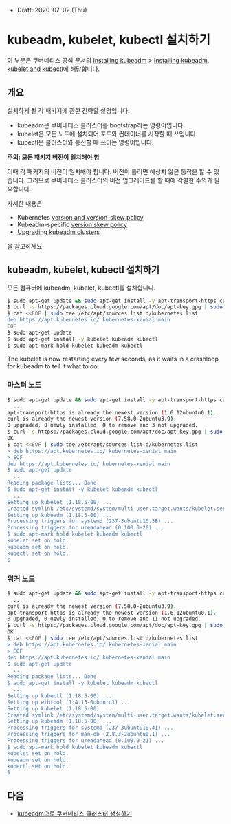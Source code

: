* Draft: 2020-07-02 (Thu)

# kubeadm, kubelet, kubectl 설치하기

이 부분은 쿠버네티스 공식 문서의 [Installing kubeadm](https://kubernetes.io/docs/setup/production-environment/tools/kubeadm/install-kubeadm/) > [Installing kubeadm, kubelet and kubectl](https://kubernetes.io/docs/setup/production-environment/tools/kubeadm/install-kubeadm/#installing-kubeadm-kubelet-and-kubectl)에 해당합니다.

## 개요

설치하게 될 각 패키지에 관한 간략할 설명입니다.

* kubeadm은 쿠버네티스 클러스터를 bootstrap하는 명령어입니다.
* kubelet은 모든 노드에 설치되어 포드와 컨테이너를 시작할 때 쓰입니다.
* kubectl은 클러스터와 통신할 때 쓰이는 명령어입니다.

**주의: 모든 패키지 버전이 일치해야 함**

이때 각 패키지의 버전이 일치해야 합니다. 버전이 틀리면 예상치 않은 동작을 할 수 있습니다. 그러므로 쿠버네티스 클러스터의 버전 업그레이드를 할 때에 각별한 주의가 필요합니다. 

자세한 내용은 

* Kubernetes [version and version-skew policy](https://kubernetes.io/docs/setup/release/version-skew-policy/)
* Kubeadm-specific [version skew policy](https://kubernetes.io/docs/setup/production-environment/tools/kubeadm/create-cluster-kubeadm/#version-skew-policy)
* [Upgrading kubeadm clusters](https://kubernetes.io/docs/tasks/administer-cluster/kubeadm/kubeadm-upgrade/) 

을 참고하세요.

## kubeadm, kubelet, kubectl 설치하기

모든 컴퓨터에 kubeadm, kubelet, kubectl를 설치합니다. 

```bash
$ sudo apt-get update && sudo apt-get install -y apt-transport-https curl
$ curl -s https://packages.cloud.google.com/apt/doc/apt-key.gpg | sudo apt-key add -
$ cat <<EOF | sudo tee /etc/apt/sources.list.d/kubernetes.list
deb https://apt.kubernetes.io/ kubernetes-xenial main
EOF
$ sudo apt-get update
$ sudo apt-get install -y kubelet kubeadm kubectl
$ sudo apt-mark hold kubelet kubeadm kubectl
```

The kubelet is now restarting every few seconds, as it waits in a crashloop for kubeadm to tell it what to do.

### 마스터 노드

```bash
$ sudo apt-get update && sudo apt-get install -y apt-transport-https curl
  ...
apt-transport-https is already the newest version (1.6.12ubuntu0.1).
curl is already the newest version (7.58.0-2ubuntu3.9).
0 upgraded, 0 newly installed, 0 to remove and 3 not upgraded.
$ curl -s https://packages.cloud.google.com/apt/doc/apt-key.gpg | sudo apt-key add -
OK
$ cat <<EOF | sudo tee /etc/apt/sources.list.d/kubernetes.list
> deb https://apt.kubernetes.io/ kubernetes-xenial main
> EOF
deb https://apt.kubernetes.io/ kubernetes-xenial main
$ sudo apt-get update
  ...
Reading package lists... Done
$ sudo apt-get install -y kubelet kubeadm kubectl
  ...
Setting up kubelet (1.18.5-00) ...
Created symlink /etc/systemd/system/multi-user.target.wants/kubelet.service → /lib/systemd/system/kubelet.service.
Setting up kubeadm (1.18.5-00) ...
Processing triggers for systemd (237-3ubuntu10.38) ...
Processing triggers for ureadahead (0.100.0-20) ...
$ sudo apt-mark hold kubelet kubeadm kubectl
kubelet set on hold.
kubeadm set on hold.
kubectl set on hold.
$
```

### 워커 노드

```bash
$ sudo apt-get update && sudo apt-get install -y apt-transport-https curl
  ...
curl is already the newest version (7.58.0-2ubuntu3.9).
apt-transport-https is already the newest version (1.6.12ubuntu0.1).
0 upgraded, 0 newly installed, 0 to remove and 11 not upgraded.
$ curl -s https://packages.cloud.google.com/apt/doc/apt-key.gpg | sudo apt-key add -
OK
$ cat <<EOF | sudo tee /etc/apt/sources.list.d/kubernetes.list
> deb https://apt.kubernetes.io/ kubernetes-xenial main
> EOF
deb https://apt.kubernetes.io/ kubernetes-xenial main
$ sudo apt-get update
  ...
Reading package lists... Done
$ sudo apt-get install -y kubelet kubeadm kubectl
  ...
Setting up kubectl (1.18.5-00) ...
Setting up ethtool (1:4.15-0ubuntu1) ...
Setting up kubelet (1.18.5-00) ...
Created symlink /etc/systemd/system/multi-user.target.wants/kubelet.service → /lib/systemd/system/kubelet.service.
Setting up kubeadm (1.18.5-00) ...
Processing triggers for systemd (237-3ubuntu10.41) ...
Processing triggers for man-db (2.8.3-2ubuntu0.1) ...
Processing triggers for ureadahead (0.100.0-21) ...
$ sudo apt-mark hold kubelet kubeadm kubectl
kubelet set on hold.
kubeadm set on hold.
kubectl set on hold.
$
```

## 다음

* [kubeadm으로 쿠버네티스 클러스터 생성하기](create_k8s_cluster_with_kubeadm.md)
